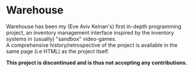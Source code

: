 # Warehouse

Warehouse has been my (Eve Aviv Keinan's) first in-depth programming project, an inventory management interface inspired by the inventory systems in (usually) "sandbox" video-games.\
A comprehensive history/retrospective of the project is available in the same page (i.e HTML) as the project itself.

**This project is discontinued and is thus not accepting any contributions.**